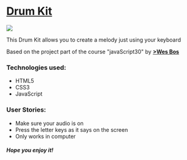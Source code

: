 <h1><a href="https://elena-in-code.github.io/Drum-kit/"><strong>Drum Kit</strong></a></h1>
<img src="https://user-images.githubusercontent.com/30567608/29496831-17e0fc84-85db-11e7-9a49-601c68873adb.PNG">
<p>This Drum Kit allows you to create a melody just using your keyboard</p>
<p>Based on the project part of the course "javaScript30" by <a href="https://javascript30.com/"><strong>>Wes Bos</strong></a></p>
<h3>Technologies used: </h3>
<ul>
	<li>HTML5</li>
	<li>CSS3</li>
	<li>JavaScript</li>
</ul>
<h3>User Stories: </h3>
<ul>
	<li>Make sure your audio is on</li>
  <li>Press the letter keys as it says on the screen</li>
   <li>Only works in computer</li>
</ul>

<h5>Hope you enjoy it!</h5>
